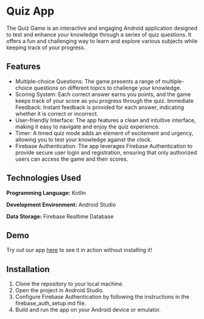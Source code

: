# Quiz App
The Quiz Game is an interactive and engaging Android application designed to test and enhance your knowledge through a series of quiz questions. It offers a fun and challenging way to learn and explore various subjects while keeping track of your progress.

## Features
* Multiple-choice Questions: The game presents a range of multiple-choice questions on different topics to challenge your knowledge.
* Scoring System: Each correct answer earns you points, and the game keeps track of your score as you progress through the quiz.
Immediate Feedback: Instant feedback is provided for each answer, indicating whether it is correct or incorrect.
* User-friendly Interface: The app features a clean and intuitive interface, making it easy to navigate and enjoy the quiz experience.
* Timer: A timed quiz mode adds an element of excitement and urgency, allowing you to test your knowledge against the clock.
* Firebase Authentication: The app leverages Firebase Authentication to provide secure user login and registration, ensuring that only authorized users can access the game and their scores.

## Technologies Used
**Programming Language:** Kotlin

**Development Environment:** Android Studio

**Data Storage:** Firebase Realtime Database
## Demo
Try out our app [here](https://appetize.io/app/your_unique_appetize_io_url) to see it in action without installing it!


## Installation
1. Clone the repository to your local machine.
2. Open the project in Android Studio.
3. Configure Firebase Authentication by following the instructions in the firebase_auth_setup.md file.
4. Build and run the app on your Android device or emulator.


